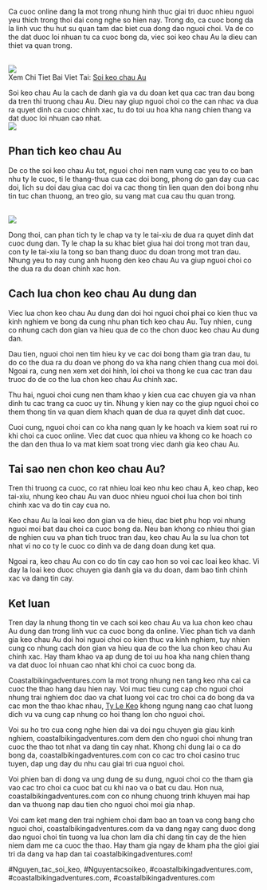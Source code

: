 <div>
<p>Ca cuoc online dang la mot trong nhung hinh thuc giai tri duoc nhieu nguoi yeu thich trong thoi dai cong nghe so hien nay. Trong do, ca cuoc bong da la linh vuc thu hut su quan tam dac biet cua dong dao nguoi choi. Va de co the dat duoc loi nhuan tu ca cuoc bong da, viec soi keo chau Au la dieu can thiet va quan trong.</p><br><img src="https://coastalbikingadventures.com/wp-content/uploads/2025/02/soi-keo-chau-au-1.jpg"></br>
Xem Chi Tiet Bai Viet Tai: <a href="https://coastalbikingadventures.com/soi-keo-chau-au/">Soi keo chau Au</a>
<p>Soi keo chau Au la cach de danh gia va du doan ket qua cac tran dau bong da tren thi truong chau Au. Dieu nay giup nguoi choi co the can nhac va dua ra quyet dinh ca cuoc chinh xac, tu do toi uu hoa kha nang chien thang va dat duoc loi nhuan cao nhat.<br><img src="https://coastalbikingadventures.com/wp-content/uploads/2025/02/keo-rung-1.jpg"></br>
<h2>Phan tich keo chau Au</h2>
<p>De co the soi keo chau Au tot, nguoi choi nen nam vung cac yeu to co ban nhu ty le cuoc, ti le thang-thua cua cac doi bong, phong do gan day cua cac doi, lich su doi dau giua cac doi va cac thong tin lien quan den doi bong nhu tin tuc chan thuong, an treo gio, su vang mat cua cau thu quan trong.</p><br><img src="https://coastalbikingadventures.com/wp-content/uploads/2025/02/soi-keo-chau-au-3.jpg"></br>
<p>Dong thoi, can phan tich ty le chap va ty le tai-xiu de dua ra quyet dinh dat cuoc dung dan. Ty le chap la su khac biet giua hai doi trong mot tran dau, con ty le tai-xiu la tong so ban thang duoc du doan trong mot tran dau. Nhung yeu to nay cung anh huong den keo chau Au va giup nguoi choi co the dua ra du doan chinh xac hon.
<h2>Cach lua chon keo chau Au dung dan</h2>
<p>Viec lua chon keo chau Au dung dan doi hoi nguoi choi phai co kien thuc va kinh nghiem ve bong da cung nhu phan tich keo chau Au. Tuy nhien, cung co nhung cach don gian va hieu qua de co the chon duoc keo chau Au dung dan.</p>
<p>Dau tien, nguoi choi nen tim hieu ky ve cac doi bong tham gia tran dau, tu do co the dua ra du doan ve phong do va kha nang chien thang cua moi doi. Ngoai ra, cung nen xem xet doi hinh, loi choi va thong ke cua cac tran dau truoc do de co the lua chon keo chau Au chinh xac.
<p>Thu hai, nguoi choi cung nen tham khao y kien cua cac chuyen gia va nhan dinh tu cac trang ca cuoc uy tin. Nhung y kien nay co the giup nguoi choi co them thong tin va quan diem khach quan de dua ra quyet dinh dat cuoc.</p>
<p>Cuoi cung, nguoi choi can co kha nang quan ly ke hoach va kiem soat rui ro khi choi ca cuoc online. Viec dat cuoc qua nhieu va khong co ke hoach co the dan den thua lo va mat kiem soat trong viec danh gia keo chau Au.</p>
<h2>Tai sao nen chon keo chau Au?</h2>
<p>Tren thi truong ca cuoc, co rat nhieu loai keo nhu keo chau A, keo chap, keo tai-xiu, nhung keo chau Au van duoc nhieu nguoi choi lua chon boi tinh chinh xac va do tin cay cua no.</p>
<p>Keo chau Au la loai keo don gian va de hieu, dac biet phu hop voi nhung nguoi moi bat dau choi ca cuoc bong da. Neu ban khong co nhieu thoi gian de nghien cuu va phan tich truoc tran dau, keo chau Au la su lua chon tot nhat vi no co ty le cuoc co dinh va de dang doan dung ket qua.</p>
<p>Ngoai ra, keo chau Au con co do tin cay cao hon so voi cac loai keo khac. Vi day la loai keo duoc chuyen gia danh gia va du doan, dam bao tinh chinh xac va dang tin cay.</p>
<h2>Ket luan</h2>
<p>Tren day la nhung thong tin ve cach soi keo chau Au va lua chon keo chau Au dung dan trong linh vuc ca cuoc bong da online. Viec phan tich va danh gia keo chau Au doi hoi nguoi choi co kien thuc va kinh nghiem, tuy nhien cung co nhung cach don gian va hieu qua de co the lua chon keo chau Au chinh xac. Hay tham khao va ap dung de toi uu hoa kha nang chien thang va dat duoc loi nhuan cao nhat khi choi ca cuoc bong da.</p>
</div><p>Coastalbikingadventures.com la mot trong nhung nen tang keo nha cai ca cuoc the thao hang dau hien nay. Voi muc tieu cung cap cho nguoi choi nhung trai nghiem doc dao va chat luong voi cac tro choi ca do bong da va cac mon the thao khac nhau, <a href="https://coastalbikingadventures.com/">Ty Le Keo</a> khong ngung nang cao chat luong dich vu va cung cap nhung co hoi thang lon cho nguoi choi. 

Voi su ho tro cua cong nghe hien dai va doi ngu chuyen gia giau kinh nghiem, coastalbikingadventures.com dem den cho nguoi choi nhung tran cuoc the thao tot nhat va dang tin cay nhat. Khong chi dung lai o ca do bong da, coastalbikingadventures.com con co cac tro choi casino truc tuyen, dap ung day du nhu cau giai tri cua nguoi choi.

Voi phien ban di dong va ung dung de su dung, nguoi choi co the tham gia vao cac tro choi ca cuoc bat cu khi nao va o bat cu dau. Hon nua, coastalbikingadventures.com con co nhung chuong trinh khuyen mai hap dan va thuong nap dau tien cho nguoi choi moi gia nhap.

Voi cam ket mang den trai nghiem choi dam bao an toan va cong bang cho nguoi choi, coastalbikingadventures.com da va dang ngay cang duoc dong dao nguoi choi tin tuong va lua chon lam dia chi dang tin cay de the hien niem dam me ca cuoc the thao. Hay tham gia ngay de kham pha the gioi giai tri da dang va hap dan tai coastalbikingadventures.com!</p>
#Nguyen_tac_soi_keo, #Nguyentacsoikeo, #coastalbikingadventures.com, #coastalbikingadventures.com, #coastalbikingadventures.com
